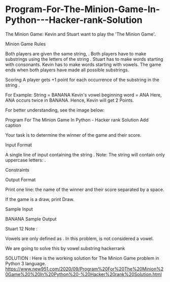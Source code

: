 # Program-For-The-Minion-Game-In-Python---Hacker-rank-Solution
The Minion Game:
Kevin and Stuart want to play the 'The Minion Game'.

Minion Game Rules

Both players are given the same string, .
Both players have to make substrings using the letters of the string .
Stuart has to make words starting with consonants.
Kevin has to make words starting with vowels.
The game ends when both players have made all possible substrings.

Scoring
A player gets +1 point for each occurrence of the substring in the string .

For Example:
String  = BANANA
Kevin's vowel beginning word = ANA
Here, ANA occurs twice in BANANA. Hence, Kevin will get 2 Points.

For better understanding, see the image below:

Program For The Minion Game  In Python - Hacker rank Solution
Add caption




Your task is to determine the winner of the game and their score.

Input Format

A single line of input containing the string .
Note: The string  will contain only uppercase letters: .

Constraints



Output Format

Print one line: the name of the winner and their score separated by a space.

If the game is a draw, print Draw.

Sample Input

BANANA
Sample Output

Stuart 12
Note :

Vowels are only defined as . In this problem,  is not considered a vowel. 

We are going to solve this by vowel substring hackerrank

SOLUTION :
Here is the working solution for The Minion Game problem in Python 3 language.
https://www.new951.com/2020/09/Program%20For%20The%20Minion%20Game%20%20In%20Python%20-%20Hacker%20rank%20Solution.html
